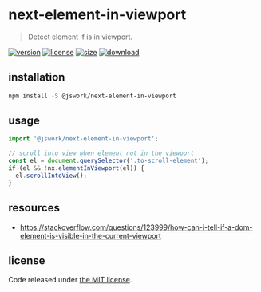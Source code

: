 # next-element-in-viewport
> Detect element if is in viewport.

[![version][version-image]][version-url]
[![license][license-image]][license-url]
[![size][size-image]][size-url]
[![download][download-image]][download-url]

## installation
```bash
npm install -S @jswork/next-element-in-viewport
```

## usage
```js
import '@jswork/next-element-in-viewport';

// scroll into view when element not in the viewport
const el = document.querySelector('.to-scroll-element');
if (el && !nx.elementInViewport(el)) {
  el.scrollIntoView();
}
```

## resources
- https://stackoverflow.com/questions/123999/how-can-i-tell-if-a-dom-element-is-visible-in-the-current-viewport

## license
Code released under [the MIT license](https://github.com/afeiship/next-element-in-viewport/blob/master/LICENSE.txt).

[version-image]: https://img.shields.io/npm/v/@jswork/next-element-in-viewport
[version-url]: https://npmjs.org/package/@jswork/next-element-in-viewport

[license-image]: https://img.shields.io/npm/l/@jswork/next-element-in-viewport
[license-url]: https://github.com/afeiship/next-element-in-viewport/blob/master/LICENSE.txt

[size-image]: https://img.shields.io/bundlephobia/minzip/@jswork/next-element-in-viewport
[size-url]: https://github.com/afeiship/next-element-in-viewport/blob/master/dist/next-element-in-viewport.min.js

[download-image]: https://img.shields.io/npm/dm/@jswork/next-element-in-viewport
[download-url]: https://www.npmjs.com/package/@jswork/next-element-in-viewport
